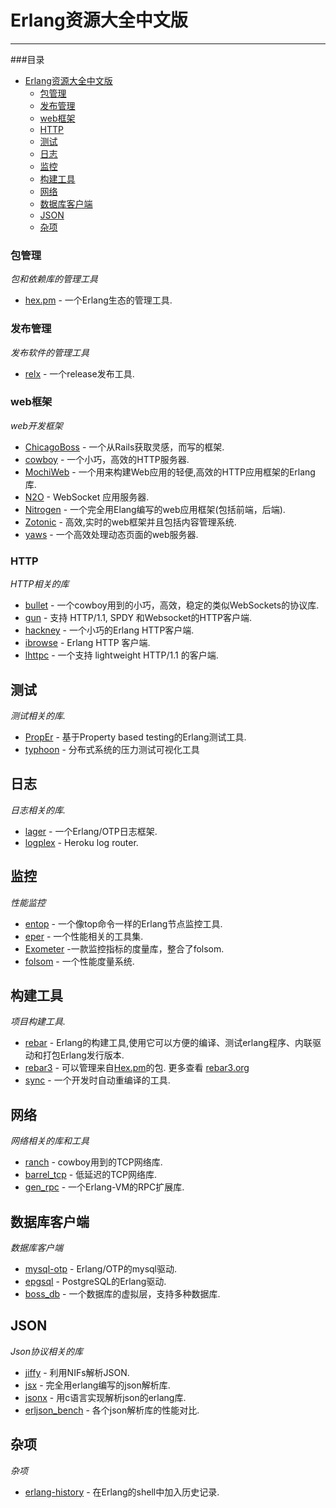 # Erlang资源大全中文版
***
###目录
- [Erlang资源大全中文版](#awesome-erlang-cn)
    - [包管理](#包管理)
    - [发布管理](#发布管理)
    - [web框架](#web框架)
    - [HTTP](#http)
    - [测试](#测试)
    - [日志](#日志)
    - [监控](#监控)
    - [构建工具](#构建工具)
    - [网络](#网络)
    - [数据库客户端](#数据库客户端)
    - [JSON](#json)
    - [杂项](#杂项)
   
### 包管理
*包和依赖库的管理工具*

* [hex.pm](https://hex.pm/) - 一个Erlang生态的管理工具.

### 发布管理
*发布软件的管理工具*

* [relx](https://github.com/erlware/relx) - 一个release发布工具.

### web框架
*web开发框架*

* [ChicagoBoss](https://github.com/ChicagoBoss/ChicagoBoss) - 一个从Rails获取灵感，而写的框架.
* [cowboy](https://github.com/ninenines/cowboy) - 一个小巧，高效的HTTP服务器.
* [MochiWeb](https://github.com/mochi/mochiweb) - 一个用来构建Web应用的轻便,高效的HTTP应用框架的Erlang库.
* [N2O](https://github.com/synrc/n2o) - WebSocket 应用服务器.
* [Nitrogen](https://github.com/nitrogen/nitrogen) - 一个完全用Elang编写的web应用框架(包括前端，后端).
* [Zotonic](https://github.com/zotonic/zotonic) - 高效,实时的web框架并且包括内容管理系统.
* [yaws](https://github.com/klacke/yaws) - 一个高效处理动态页面的web服务器.

### HTTP
*HTTP相关的库*

* [bullet](https://github.com/ninenines/bullet) - 一个cowboy用到的小巧，高效，稳定的类似WebSockets的协议库.
* [gun](https://github.com/ninenines/gun) - 支持 HTTP/1.1, SPDY 和Websocket的HTTP客户端.
* [hackney](https://github.com/benoitc/hackney) - 一个小巧的Erlang HTTP客户端.
* [ibrowse](https://github.com/cmullaparthi/ibrowse) - Erlang HTTP 客户端.
* [lhttpc](https://github.com/esl/lhttpc) - 一个支持 lightweight HTTP/1.1 的客户端.

## 测试 
*测试相关的库.*

* [PropEr](https://github.com/manopapad/proper) - 基于Property based testing的Erlang测试工具.
* [typhoon](https://github.com/zalando/typhoon) - 分布式系统的压力测试可视化工具

## 日志
*日志相关的库.*

* [lager](https://github.com/basho/lager) - 一个Erlang/OTP日志框架.
* [logplex](https://github.com/heroku/logplex) - Heroku log router.

## 监控
*性能监控*

* [entop](https://github.com/mazenharake/entop) - 一个像top命令一样的Erlang节点监控工具.
* [eper](https://github.com/massemanet/eper) - 一个性能相关的工具集.
* [Exometer](https://github.com/Feuerlabs/exometer) -一款监控指标的度量库，整合了folsom.
* [folsom](https://github.com/boundary/folsom) - 一个性能度量系统.

## 构建工具
*项目构建工具.*

* [rebar](https://github.com/rebar/rebar) - Erlang的构建工具,使用它可以方便的编译、测试erlang程序、内联驱动和打包Erlang发行版本.
* [rebar3](https://github.com/rebar/rebar3) - 可以管理来自[Hex.pm](https://hex.pm/)的包. 更多查看 [rebar3.org](https://www.rebar3.org/)
* [sync](https://github.com/rustyio/sync) - 一个开发时自动重编译的工具.

## 网络
*网络相关的库和工具*

* [ranch](https://github.com/ninenines/ranch) - cowboy用到的TCP网络库.
* [barrel_tcp](https://github.com/benoitc-attic/barrel_tcp) - 低延迟的TCP网络库.
* [gen_rpc](https://github.com/priestjim/gen_rpc) - 一个Erlang-VM的RPC扩展库.


## 数据库客户端
*数据库客户端*

* [mysql-otp](https://github.com/mysql-otp/mysql-otp) - Erlang/OTP的mysql驱动.
* [epgsql](https://github.com/epgsql/epgsql) - PostgreSQL的Erlang驱动.
* [boss_db](https://github.com/ErlyORM/boss_db) - 一个数据库的虚拟层，支持多种数据库.

## JSON
*Json协议相关的库*

* [jiffy](https://github.com/davisp/jiffy) - 利用NIFs解析JSON.
* [jsx](https://github.com/talentdeficit/jsx) - 完全用erlang编写的json解析库.
* [jsonx](https://github.com/iskra/jsonx) - 用c语言实现解析json的erlang库.
* [erljson_bench](https://github.com/davisp/erljson_bench) - 各个json解析库的性能对比.


## 杂项
*杂项*

* [erlang-history](https://github.com/ferd/erlang-history) - 在Erlang的shell中加入历史记录.
